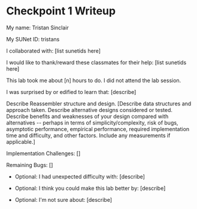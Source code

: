 Checkpoint 1 Writeup
====================

My name: Tristan Sinclair

My SUNet ID: tristans

I collaborated with: [list sunetids here]

I would like to thank/reward these classmates for their help: [list sunetids here]

This lab took me about [n] hours to do. I did not attend the lab session.

I was surprised by or edified to learn that: [describe]

Describe Reassembler structure and design. [Describe data structures and
approach taken. Describe alternative designs considered or tested.
Describe benefits and weaknesses of your design compared with
alternatives -- perhaps in terms of simplicity/complexity, risk of
bugs, asymptotic performance, empirical performance, required
implementation time and difficulty, and other factors. Include any
measurements if applicable.]

Implementation Challenges:
[]

Remaining Bugs:
[]

- Optional: I had unexpected difficulty with: [describe]

- Optional: I think you could make this lab better by: [describe]

- Optional: I'm not sure about: [describe]
